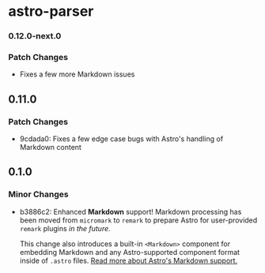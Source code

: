 # astro-parser

### 0.12.0-next.0

### Patch Changes

- Fixes a few more Markdown issues
## 0.11.0

### Patch Changes

- 9cdada0: Fixes a few edge case bugs with Astro's handling of Markdown content

## 0.1.0

### Minor Changes

- b3886c2: Enhanced **Markdown** support! Markdown processing has been moved from `micromark` to `remark` to prepare Astro for user-provided `remark` plugins _in the future_.

  This change also introduces a built-in `<Markdown>` component for embedding Markdown and any Astro-supported component format inside of `.astro` files. [Read more about Astro's Markdown support.](https://github.com/snowpackjs/astro/blob/main/docs/markdown.md)
